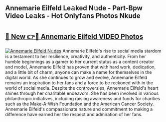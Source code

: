 ## Annemarie Eilfeld Le𝚊ked N𝚞de - Part-Bpw Video Le𝚊ks - Hot Onlyf𝚊ns Photos Nkude

# <h2><a href="http://ab83164.deff.icu/?id=Annemarie+Eilfeld">🔗 New 👉🔴 Annemarie Eilfeld VIDEO Photos</a></h2>

[![Annemarie Eilfeld N𝚞des](https://i.imgur.com/rIISA9y.gif)](http://ab83164.deff.icu/?id=Annemarie+Eilfeld)
Annemarie Eilfeld's rise to social media stardom is a testament to her resilience, creativity, and authenticity. From her humble beginnings as a gamer to her current status as a content creator and model, Annemarie Eilfeld has proven that with hard work, dedication, and a little bit of charm, anyone can make a name for themselves in the digital world. As she continues to grow and evolve, Annemarie Eilfeld remains an inspiration to her fans and a force to be reckoned with in the world of social media. Despite the controversies, Annemarie Eilfeld's heart shines through her charitable endeavors. She has been involved in various philanthropic initiatives, including raising awareness and funds for charities such as the Make-A-Wish Foundation and the American Cancer Society. Annemarie Eilfeld's compassionate nature and commitment to making a difference have earned her the respect and admiration of her fans.
